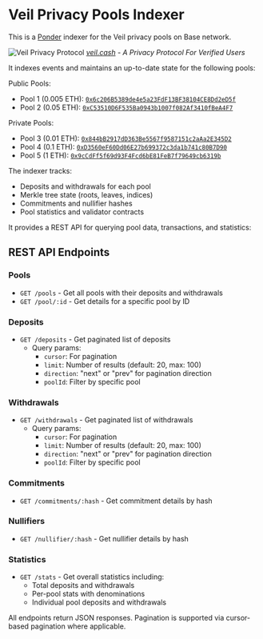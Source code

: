 # Veil Privacy Pools Indexer

This is a [Ponder](https://ponder.sh/) indexer for the Veil privacy pools on Base network.

![Veil Privacy Protocol](https://www.veil.cash/img/hero.svg)
_[veil.cash](https://www.veil.cash) - A Privacy Protocol For Verified Users_

It indexes events and maintains an up-to-date state for the following pools:

Public Pools:

- Pool 1 (0.005 ETH): [`0x6c206B5389de4e5a23FdF13BF38104CE8Dd2eD5f`](https://www.basescan.org/address/0x6c206B5389de4e5a23FdF13BF38104CE8Dd2eD5f)
- Pool 2 (0.05 ETH): [`0xC53510D6F535Ba0943b1007f082Af3410fBeA4F7`](https://www.basescan.org/address/0xC53510D6F535Ba0943b1007f082Af3410fBeA4F7)

Private Pools:

- Pool 3 (0.01 ETH): [`0x844bB2917dD363Be5567f9587151c2aAa2E345D2`](https://www.basescan.org/address/0x844bB2917dD363Be5567f9587151c2aAa2E345D2)
- Pool 4 (0.1 ETH): [`0xD3560eF60Dd06E27b699372c3da1b741c80B7D90`](https://www.basescan.org/address/0xD3560eF60Dd06E27b699372c3da1b741c80B7D90)
- Pool 5 (1 ETH): [`0x9cCdFf5f69d93F4Fcd6bE81FeB7f79649cb6319b`](https://www.basescan.org/address/0x9cCdFf5f69d93F4Fcd6bE81FeB7f79649cb6319b)

The indexer tracks:

- Deposits and withdrawals for each pool
- Merkle tree state (roots, leaves, indices)
- Commitments and nullifier hashes
- Pool statistics and validator contracts

It provides a REST API for querying pool data, transactions, and statistics:

## REST API Endpoints

### Pools

- `GET /pools` - Get all pools with their deposits and withdrawals
- `GET /pool/:id` - Get details for a specific pool by ID

### Deposits

- `GET /deposits` - Get paginated list of deposits
  - Query params:
    - `cursor`: For pagination
    - `limit`: Number of results (default: 20, max: 100)
    - `direction`: "next" or "prev" for pagination direction
    - `poolId`: Filter by specific pool

### Withdrawals

- `GET /withdrawals` - Get paginated list of withdrawals
  - Query params:
    - `cursor`: For pagination
    - `limit`: Number of results (default: 20, max: 100)
    - `direction`: "next" or "prev" for pagination direction
    - `poolId`: Filter by specific pool

### Commitments

- `GET /commitments/:hash` - Get commitment details by hash

### Nullifiers

- `GET /nullifier/:hash` - Get nullifier details by hash

### Statistics

- `GET /stats` - Get overall statistics including:
  - Total deposits and withdrawals
  - Per-pool stats with denominations
  - Individual pool deposits and withdrawals

All endpoints return JSON responses. Pagination is supported via cursor-based pagination where applicable.

